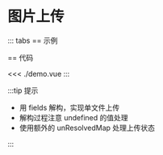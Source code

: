# 图片上传

<script setup lang="ts">
import Demo from "./demo.vue";
</script>

::: tabs
== 示例

<Demo />

== 代码

<<< ./demo.vue
:::

:::tip 提示

- 用 fields 解构，实现单文件上传
- 解构过程注意 undefined 的值处理
- 使用额外的 unResolvedMap 处理上传状态

:::
